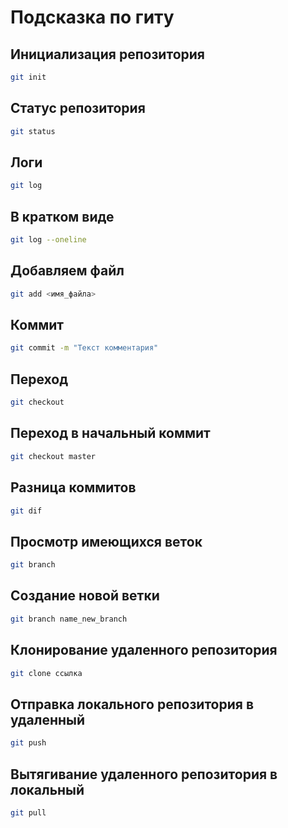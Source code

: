 # Подсказка по гиту

## Инициализация репозитория

```sh
git init
```

## Статус репозитория
```sh
git status
```

## Логи
```sh
git log
```
## В кратком виде
```sh
git log --oneline
```

## Добавляем файл
```sh
git add <имя_файла>
```

## Коммит
```sh
git commit -m "Текст комментария"
```

## Переход
```sh
git checkout
```

## Переход в начальный коммит
```sh
git checkout master
```

## Разница коммитов
```sh
git dif
```

## Просмотр имеющихся веток
```sh
git branch
```

## Создание новой ветки
```sh
git branch name_new_branch
```
## Клонирование удаленного репозитория 
```sh
git clone ссылка
```
## Отправка локального репозитория в удаленный
```sh
git push
```
## Вытягивание удаленного репозитория в локальный
```sh
git pull
```
